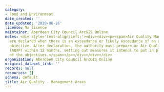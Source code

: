 ```yaml
---
category:
- Food and Environment
date_created: ''
date_updated: '2020-06-26'
license: No licence
maintainer: Aberdeen City Council ArcGIS Online
notes: <div style='text-align:Left;'><div><div><p><span>Air Quality Management Areas
  are declared when there is an exceedance or likely exceedance of an air quality
  objective. After declaration, the authority must prepare an Air Quality Action Plan
  (AQAP) within 12 months, setting out measures it intends to put in place in pursuit
  of the objectives.</span></p></div></div></div>
organization: Aberdeen City Council ArcGIS Online
original_dataset_link: ''
records: null
resources: []
schema: default
title: Air Quality - Management Areas
---
```


